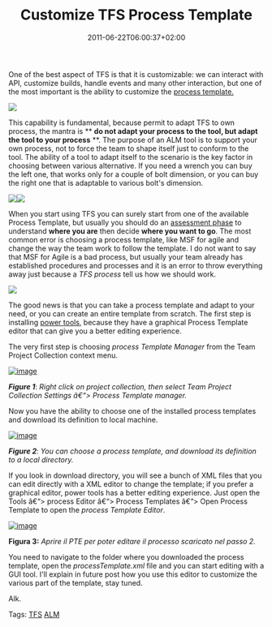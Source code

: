 ﻿---
title: "Customize TFS Process Template"
description: ""
date: 2011-06-22T06:00:37+02:00
draft: false
tags: [ALM,Process Template,Tfs]
categories: [Team Foundation Server]
---
One of the best aspect of TFS is that it is customizable: we can interact with API, customize builds, handle events and many other interaction, but one of the most important is the ability to customize the [process template.](http://msdn.microsoft.com/en-us/vstudio/aa718795)

![](http://www.gorpal.com/Resources/Images/BridgingGap.jpg)

This capability is fundamental, because permit to adapt TFS to own process, the mantra is ** **do not adapt your process to the tool, but adapt the tool to your process** **. The purpose of an ALM tool is to support your own process, not to force the team to shape itself just to conform to the tool. The ability of a tool to adapt itself to the scenario is the key factor in choosing between various alternative. If you need a wrench you can buy the left one, that works only for a couple of bolt dimension, or you can buy the right one that is adaptable to various bolt's dimension.

![](http://withfriendship.com/images/d/19200/Wrench-image.jpg)![](http://wiki.teamfortress.com/w/images/thumb/0/0e/Wrench_IMG.png/250px-Wrench_IMG.png)

When you start using TFS you can surely start from one of the available Process Template, but usually you should do an [assessment phase](https://www.microsoft.com/assess/Pages/CapabilityTypeSelection.aspx?CatID=912aa1c7-813c-4e30-be0c-02d3f4daa68e) to understand **where you are** then decide **where you want to go**. The most common error is choosing a process template, like MSF for agile and change the way the team work to follow the template. I do not want to say that MSF for Agile is a bad process, but usually your team already has established procedures and processes and it is an error to throw everything away just because a *TFS process* tell us how we should work.

![](http://www.vectorstock.com/assets/preview/251572/business-team-solution-in-process-management-flowc-vector.jpg)

The good news is that you can take a process template and adapt to your need, or you can create an entire template from scratch. The first step is installing [power tools](http://visualstudiogallery.msdn.microsoft.com/c255a1e4-04ba-4f68-8f4e-cd473d6b971f), because they have a graphical Process Template editor that can give you a better editing experience.

The very first step is choosing *process Template Manager* from the Team Project Collection context menu.

[![image](http://blogs.ugidotnet.org/images/blogs_ugidotnet_org/rgm/Windows-Live-Writer/Tfs-e-customizzazione-del-process-templa_93B5/image_thumb.png "image")](http://blogs.ugidotnet.org/images/blogs_ugidotnet_org/rgm/Windows-Live-Writer/Tfs-e-customizzazione-del-process-templa_93B5/image_2.png)

 ***Figure 1***: *Right click on project collection, then select Team Project Collection Settings â€“&gt; Process Template manager.*

Now you have the ability to choose one of the installed process templates and download its definition to local machine.

[![image](http://blogs.ugidotnet.org/images/blogs_ugidotnet_org/rgm/Windows-Live-Writer/Tfs-e-customizzazione-del-process-templa_93B5/image_thumb_1.png "image")](http://blogs.ugidotnet.org/images/blogs_ugidotnet_org/rgm/Windows-Live-Writer/Tfs-e-customizzazione-del-process-templa_93B5/image_4.png)

 ***Figure 2***: *You can choose a process template, and download its definition to a local directory.*

If you look in download directory, you will see a bunch of XML files that you can edit directly with a XML editor to change the template; if you prefer a graphical editor, power tools has a better editing experience. Just open the Tools â€“&gt; process Editor â€“&gt; Process Templates â€“&gt; Open Process Template to open the *process Template Editor*.

[![image](http://blogs.ugidotnet.org/images/blogs_ugidotnet_org/rgm/Windows-Live-Writer/Tfs-e-customizzazione-del-process-templa_93B5/image_thumb_2.png "image")](http://blogs.ugidotnet.org/images/blogs_ugidotnet_org/rgm/Windows-Live-Writer/Tfs-e-customizzazione-del-process-templa_93B5/image_6.png)

 **Figura 3:** *Aprire il PTE per poter editare il processo scaricato nel passo 2.*

You need to navigate to the folder where you downloaded the process template, open the *processTemplate.xml* file and you can start editing with a GUI tool. I'll explain in future post how you use this editor to customize the various part of the template, stay tuned.

Alk.

Tags: [TFS](http://technorati.com/tag/TFS) [ALM](http://technorati.com/tag/ALM)
